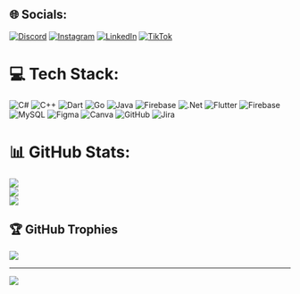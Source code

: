 
## 🌐 Socials:
[![Discord](https://img.shields.io/badge/Discord-%237289DA.svg?logo=discord&logoColor=white)](https://discord.gg/Spalinn#1840) [![Instagram](https://img.shields.io/badge/Instagram-%23E4405F.svg?logo=Instagram&logoColor=white)](https://instagram.com/revan.arturito) [![LinkedIn](https://img.shields.io/badge/LinkedIn-%230077B5.svg?logo=linkedin&logoColor=white)](https://linkedin.com/in/revanarturito) [![TikTok](https://img.shields.io/badge/TikTok-%23000000.svg?logo=TikTok&logoColor=white)](https://tiktok.com/@penchauk) 

# 💻 Tech Stack:
![C#](https://img.shields.io/badge/c%23-%23239120.svg?style=for-the-badge&logo=csharp&logoColor=white) ![C++](https://img.shields.io/badge/c++-%2300599C.svg?style=for-the-badge&logo=c%2B%2B&logoColor=white) ![Dart](https://img.shields.io/badge/dart-%230175C2.svg?style=for-the-badge&logo=dart&logoColor=white) ![Go](https://img.shields.io/badge/go-%2300ADD8.svg?style=for-the-badge&logo=go&logoColor=white) ![Java](https://img.shields.io/badge/java-%23ED8B00.svg?style=for-the-badge&logo=openjdk&logoColor=white) ![Firebase](https://img.shields.io/badge/firebase-%23039BE5.svg?style=for-the-badge&logo=firebase) ![.Net](https://img.shields.io/badge/.NET-5C2D91?style=for-the-badge&logo=.net&logoColor=white) ![Flutter](https://img.shields.io/badge/Flutter-%2302569B.svg?style=for-the-badge&logo=Flutter&logoColor=white) ![Firebase](https://img.shields.io/badge/firebase-a08021?style=for-the-badge&logo=firebase&logoColor=ffcd34) ![MySQL](https://img.shields.io/badge/mysql-4479A1.svg?style=for-the-badge&logo=mysql&logoColor=white) ![Figma](https://img.shields.io/badge/figma-%23F24E1E.svg?style=for-the-badge&logo=figma&logoColor=white) ![Canva](https://img.shields.io/badge/Canva-%2300C4CC.svg?style=for-the-badge&logo=Canva&logoColor=white) ![GitHub](https://img.shields.io/badge/github-%23121011.svg?style=for-the-badge&logo=github&logoColor=white) ![Jira](https://img.shields.io/badge/jira-%230A0FFF.svg?style=for-the-badge&logo=jira&logoColor=white)
# 📊 GitHub Stats:
![](https://github-readme-stats.vercel.app/api?username=RevanArturito&theme=radical&hide_border=false&include_all_commits=false&count_private=false)<br/>
![](https://github-readme-streak-stats.herokuapp.com/?user=RevanArturito&theme=radical&hide_border=false)<br/>
![](https://github-readme-stats.vercel.app/api/top-langs/?username=RevanArturito&theme=radical&hide_border=false&include_all_commits=false&count_private=false&layout=compact)

## 🏆 GitHub Trophies
![](https://github-profile-trophy.vercel.app/?username=RevanArturito&theme=radical&no-frame=false&no-bg=true&margin-w=4)

---
[![](https://visitcount.itsvg.in/api?id=RevanArturito&icon=5&color=4)](https://visitcount.itsvg.in)

<!-- Proudly created with GPRM ( https://gprm.itsvg.in ) -->
